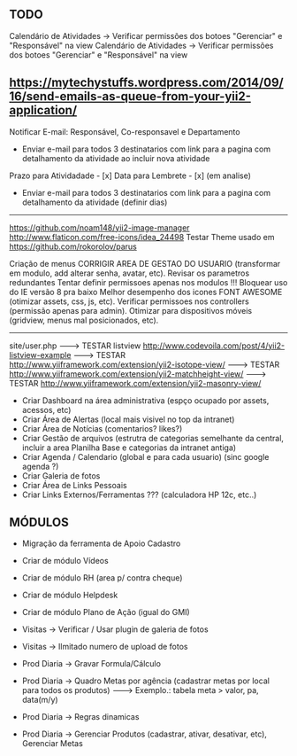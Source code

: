 TODO
--------------------

Calendário de Atividades -> Verificar permissões dos botoes "Gerenciar" e "Responsável" na view
Calendário de Atividades -> Verificar permissões dos botoes "Gerenciar" e "Responsável" na view

https://mytechystuffs.wordpress.com/2014/09/16/send-emails-as-queue-from-your-yii2-application/
----------------------------------

Notificar E-mail: Responsável, Co-responsavel e Departamento
- Enviar e-mail para todos 3 destinatarios com link para a pagina com detalhamento da atividade ao incluir nova atividade

Prazo para Atividadade - [x]
Data para Lembrete - [x]  (em analise)
- Enviar e-mail para todos 3 destinatarios com link para a pagina com detalhamento da atividade (definir dias)

------------
https://github.com/noam148/yii2-image-manager
http://www.flaticon.com/free-icons/idea_24498
Testar Theme usado em https://github.com/rokorolov/parus

Criação de menus
CORRIGIR AREA DE GESTAO DO USUARIO (transformar em modulo, add alterar senha, avatar, etc).
Revisar os parametros redundantes
Tentar definir permissoes apenas nos modulos !!!
Bloquear uso do IE versão 8 pra baixo
Melhor desempenho dos icones FONT AWESOME (otimizar assets, css, js, etc).
Verificar permissoes nos controllers (permissão apenas para admin).
Otimizar para dispositivos móveis (gridview, menus mal posicionados, etc).

*********************
site/user.php
---> TESTAR listview http://www.codevoila.com/post/4/yii2-listview-example
---> TESTAR http://www.yiiframework.com/extension/yii2-isotope-view/
---> TESTAR http://www.yiiframework.com/extension/yii2-matchheight-view/
---> TESTAR http://www.yiiframework.com/extension/yii2-masonry-view/

- Criar Dashboard na área administrativa (espço ocupado por assets, acessos, etc)
- Criar Área de Alertas (local mais visivel no top da intranet)
- Criar Área de Notícias (comentarios? likes?)
- Criar Gestão de arquivos (estrutra de categorias semelhante da central, incluir a area Planilha Base e categorias da intranet antiga)
- Criar Agenda / Calendario (global e para cada usuario) (sinc google agenda ?)
- Criar Galeria de fotos
- Criar Área de Links Pessoais
- Criar Links Externos/Ferramentas ??? (calculadora HP 12c, etc..)

MÓDULOS
--------------------
- Migração da ferramenta de Apoio Cadastro

- Criar de módulo Vídeos
- Criar de módulo RH (area p/ contra cheque)
- Criar de módulo Helpdesk
- Criar de módulo Plano de Ação (igual do GMI) 

- Visitas -> Verificar / Usar plugin de galeria de fotos
- Visitas -> Ilmitado numero de upload de fotos
- Prod Diaria -> Gravar Formula/Cálculo
- Prod Diaria -> Quadro Metas por agência (cadastrar metas por local para todos os produtos)
  ---> Exemplo.: tabela meta > valor, pa, data(m/y)
- Prod Diaria -> Regras dinamicas
- Prod Diaria -> Gerenciar Produtos (cadastrar, ativar, desativar, etc), Gerenciar Metas
